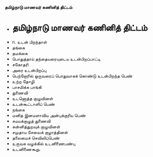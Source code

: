 **தமிழ்நாடு மாணவர் கணினித் திட்டம்**
- # தமிழ்நாடு மாணவர் கணினித் திட்டம்
- n. உடன் பிறந்தாள்
- தங்கை
- தமக்கை
- பொதுத்தாய் தந்தையரையுடைய உடன்பிறப்பாட்டி
- சகோதரி
- அரை உடன்பிறப்பு
- பெற்றோரில் ஒருவரைப் பொதுவாகக் கொண்டு உடன்பிறந்த பெண்
- உற்ற தோழி
- பாசமிக்க பாங்கி
- துணைவி
- உடனொத்த குழுவினள்
- உடன்கூட்டாளிப் பெண்
- நங்கை
- மனித இனமளாவிய அன்புக்குரிய பெண்
- சமயக்குழுத் துணைவி
- கன்னித்துறவுக் குழுவினள்
- சமுதாய சேவைக் குழாத்தினள்
- தலைமைச் செவிலிப்பெண்
- உருவக வழக்கில் உடனிணைபண்பு
- உடனிணைகூறு.

